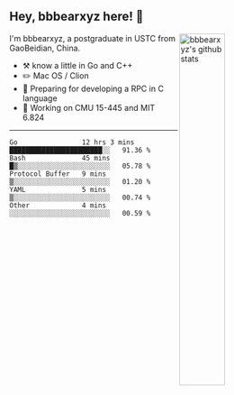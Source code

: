 ## Hey, bbbearxyz here! :wave:

<img align="right" alt="bbbearxyz's github stats" width="40%" src="https://github-readme-stats.vercel.app/api?username=bbbearxyz&show_icons=true">

I'm bbbearxyz, a postgraduate in USTC from GaoBeidian, China.

-   :hammer_and_pick:    know a little in Go and C++
-   :pencil2: Mac OS / Clion
-   :seedling: Preparing for developing a RPC in C language 
-   :thinking: Working on CMU 15-445 and MIT 6.824
---
<!--START_SECTION:waka-->

```text
Go                12 hrs 3 mins   ███████████████████████░░   91.36 %
Bash              45 mins         █▒░░░░░░░░░░░░░░░░░░░░░░░   05.78 %
Protocol Buffer   9 mins          ▒░░░░░░░░░░░░░░░░░░░░░░░░   01.20 %
YAML              5 mins          ▒░░░░░░░░░░░░░░░░░░░░░░░░   00.74 %
Other             4 mins          ░░░░░░░░░░░░░░░░░░░░░░░░░   00.59 %
```

<!--END_SECTION:waka-->
